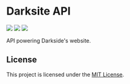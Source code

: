 # Darksite API

[![](https://img.shields.io/travis/com/UNCDarkside/DarksiteAPI.svg)](https://travis-ci.com/UNCDarkside/DarksiteAPI)
[![](https://img.shields.io/codecov/c/github/UNCDarkside/DarksiteAPI.svg)](https://codecov.io/gh/UNCDarkside/DarksiteAPI)
[![](https://img.shields.io/github/license/UNCDarkside/DarksiteAPI.svg)](https://github.com/UNCDarkside/DarksiteAPI/blob/master/LICENSE)

API powering Darkside's website.

## License

This project is licensed under the [MIT License](LICENSE).

